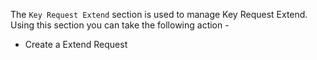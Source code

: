 The ```Key Request Extend``` section is used to manage Key Request Extend.
Using this section you can take the following action -
</br>
- Create a Extend Request